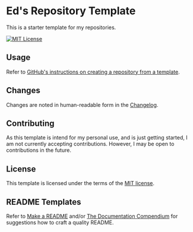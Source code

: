 # Ed's Repository Template

This is a starter template for my repositories.

[![MIT License](https://img.shields.io/github/license/EdRands/RepoTemplate?style=flat-square)][licenseURL]

## Usage

Refer to [GitHub's instructions on creating a repository from a template](https://help.github.com/en/github/creating-cloning-and-archiving-repositories/creating-a-repository-from-a-template).

## Changes

Changes are noted in human-readable form in the [Changelog](CHANGELOG.md).

## Contributing

As this template is intend for my personal use, and is just getting started, I am not currently accepting contributions. However, I may be open to contributions in the future.

## License

This template is licensed under the terms of the [MIT license][licenseURL].

## README Templates

Refer to [Make a README](https://www.makeareadme.com/) and/or [The Documentation Compendium](https://github.com/kylelobo/The-Documentation-Compendium/tree/master/en/README_TEMPLATES) for suggestions how to craft a quality README.

[licenseURL]: ./LICENSE (MIT License)
